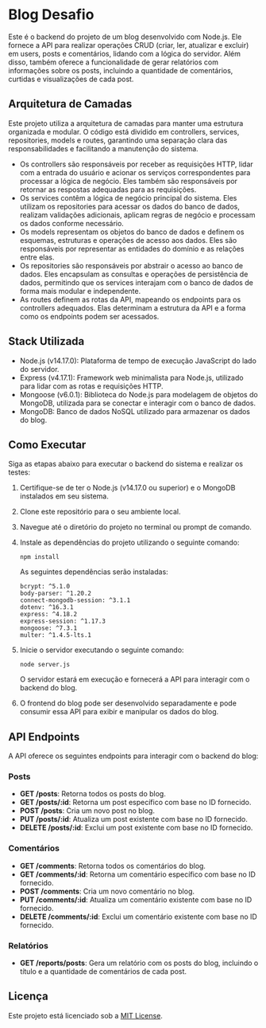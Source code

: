 # Blog Desafio

Este é o backend do projeto de um blog desenvolvido com Node.js. Ele fornece a API para realizar operações CRUD (criar, ler, atualizar e excluir) em users, posts e comentários, lidando com a lógica do servidor. Além disso, também oferece a funcionalidade de gerar relatórios com informações sobre os posts, incluindo a quantidade de comentários, curtidas e visualizações de cada post.

## Arquitetura de Camadas

Este projeto utiliza a arquitetura de camadas para manter uma estrutura organizada e modular. O código está dividido em controllers, services, repositories, models e routes, garantindo uma separação clara das responsabilidades e facilitando a manutenção do sistema.

- Os controllers são responsáveis por receber as requisições HTTP, lidar com a entrada do usuário e acionar os serviços correspondentes para processar a lógica de negócio. Eles também são responsáveis por retornar as respostas adequadas para as requisições.
- Os services contêm a lógica de negócio principal do sistema. Eles utilizam os repositories para acessar os dados do banco de dados, realizam validações adicionais, aplicam regras de negócio e processam os dados conforme necessário.
- Os models representam os objetos do banco de dados e definem os esquemas, estruturas e operações de acesso aos dados. Eles são responsáveis por representar as entidades do domínio e as relações entre elas.
- Os repositories são responsáveis por abstrair o acesso ao banco de dados. Eles encapsulam as consultas e operações de persistência de dados, permitindo que os services interajam com o banco de dados de forma mais modular e independente.
- As routes definem as rotas da API, mapeando os endpoints para os controllers adequados. Elas determinam a estrutura da API e a forma como os endpoints podem ser acessados.

## Stack Utilizada

- Node.js (v14.17.0): Plataforma de tempo de execução JavaScript do lado do servidor.
- Express (v4.17.1): Framework web minimalista para Node.js, utilizado para lidar com as rotas e requisições HTTP.
- Mongoose (v6.0.1): Biblioteca do Node.js para modelagem de objetos do MongoDB, utilizada para se conectar e interagir com o banco de dados.
- MongoDB: Banco de dados NoSQL utilizado para armazenar os dados do blog.

## Como Executar

Siga as etapas abaixo para executar o backend do sistema e realizar os testes:

1. Certifique-se de ter o Node.js (v14.17.0 ou superior) e o MongoDB instalados em seu sistema.

2. Clone este repositório para o seu ambiente local.

3. Navegue até o diretório do projeto no terminal ou prompt de comando.

4. Instale as dependências do projeto utilizando o seguinte comando:

   ```
   npm install
   ```

   As seguintes dependências serão instaladas:

   ```
   bcrypt: ^5.1.0
   body-parser: ^1.20.2
   connect-mongodb-session: ^3.1.1
   dotenv: ^16.3.1
   express: ^4.18.2
   express-session: ^1.17.3
   mongoose: ^7.3.1
   multer: ^1.4.5-lts.1
   ```

5. Inicie o servidor executando o seguinte comando:

   ```
   node server.js
   ```

   O servidor estará em execução e fornecerá a API para interagir com o backend do blog.

6. O frontend do blog pode ser desenvolvido separadamente e pode consumir essa API para exibir e manipular os dados do blog.

## API Endpoints

A API oferece os seguintes endpoints para interagir com o backend do blog:

### Posts

- **GET /posts**: Retorna todos os posts do blog.
- **GET /posts/:id**: Retorna um post específico com base no ID fornecido.
- **POST /posts**: Cria um novo post no blog.
- **PUT /posts/:id**: Atualiza um post existente com base no ID fornecido.
- **DELETE /posts/:id**: Exclui um post existente com base no ID fornecido.

### Comentários

- **GET /comments**: Retorna todos os comentários do blog.
- **GET /comments/:id**: Retorna um comentário específico com base no ID fornecido.
- **POST /comments**: Cria um novo comentário no blog.
- **PUT /comments/:id**: Atualiza um comentário existente com base no ID fornecido.
- **DELETE /comments/:id**: Exclui um comentário existente com base no ID fornecido.

### Relatórios

- **GET /reports/posts**: Gera um relatório com os posts do blog, incluindo o título e a quantidade de comentários de cada post.

## Licença

Este projeto está licenciado sob a [MIT License](LICENSE).